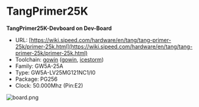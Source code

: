 # TangPrimer25K
**TangPrimer25K-Devboard on Dev-Board**

* URL: [https://wiki.sipeed.com/hardware/en/tang/tang-primer-25k/primer-25k.html](https://wiki.sipeed.com/hardware/en/tang/tang-primer-25k/primer-25k.html)
* Toolchain: [gowin](../../generator/toolchains/gowin/README.md) ([gowin](../../generator/toolchains/gowin/README.md), [icestorm](../../generator/toolchains/icestorm/README.md))
* Family: GW5A-25A
* Type: GW5A-LV25MG121NC1/I0
* Package: PG256
* Clock: 50.000Mhz (Pin:E2)

![board.png](board.png)

